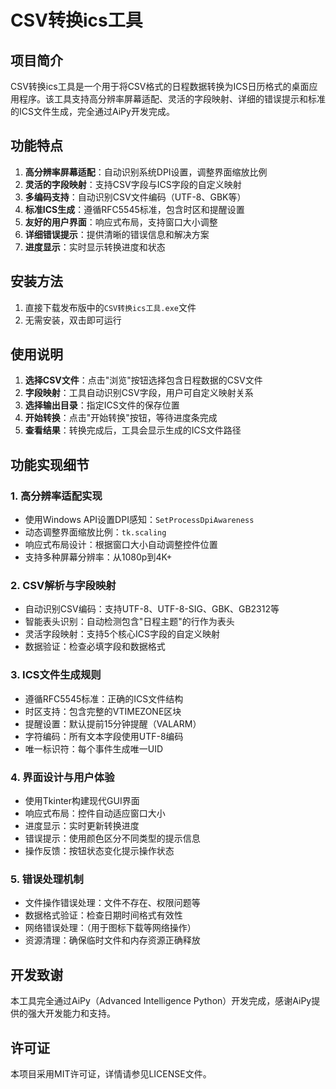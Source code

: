 # CSV转换ics工具

## 项目简介
CSV转换ics工具是一个用于将CSV格式的日程数据转换为ICS日历格式的桌面应用程序。该工具支持高分辨率屏幕适配、灵活的字段映射、详细的错误提示和标准的ICS文件生成，完全通过AiPy开发完成。

## 功能特点
1. **高分辨率屏幕适配**：自动识别系统DPI设置，调整界面缩放比例
2. **灵活的字段映射**：支持CSV字段与ICS字段的自定义映射
3. **多编码支持**：自动识别CSV文件编码（UTF-8、GBK等）
4. **标准ICS生成**：遵循RFC5545标准，包含时区和提醒设置
5. **友好的用户界面**：响应式布局，支持窗口大小调整
6. **详细错误提示**：提供清晰的错误信息和解决方案
7. **进度显示**：实时显示转换进度和状态

## 安装方法
1. 直接下载发布版中的`CSV转换ics工具.exe`文件
2. 无需安装，双击即可运行

## 使用说明
1. **选择CSV文件**：点击"浏览"按钮选择包含日程数据的CSV文件
2. **字段映射**：工具自动识别CSV字段，用户可自定义映射关系
3. **选择输出目录**：指定ICS文件的保存位置
4. **开始转换**：点击"开始转换"按钮，等待进度条完成
5. **查看结果**：转换完成后，工具会显示生成的ICS文件路径

## 功能实现细节

### 1. 高分辨率适配实现
- 使用Windows API设置DPI感知：`SetProcessDpiAwareness`
- 动态调整界面缩放比例：`tk.scaling`
- 响应式布局设计：根据窗口大小自动调整控件位置
- 支持多种屏幕分辨率：从1080p到4K+

### 2. CSV解析与字段映射
- 自动识别CSV编码：支持UTF-8、UTF-8-SIG、GBK、GB2312等
- 智能表头识别：自动检测包含"日程主题"的行作为表头
- 灵活字段映射：支持5个核心ICS字段的自定义映射
- 数据验证：检查必填字段和数据格式

### 3. ICS文件生成规则
- 遵循RFC5545标准：正确的ICS文件结构
- 时区支持：包含完整的VTIMEZONE区块
- 提醒设置：默认提前15分钟提醒（VALARM）
- 字符编码：所有文本字段使用UTF-8编码
- 唯一标识符：每个事件生成唯一UID

### 4. 界面设计与用户体验
- 使用Tkinter构建现代GUI界面
- 响应式布局：控件自动适应窗口大小
- 进度显示：实时更新转换进度
- 错误提示：使用颜色区分不同类型的提示信息
- 操作反馈：按钮状态变化提示操作状态

### 5. 错误处理机制
- 文件操作错误处理：文件不存在、权限问题等
- 数据格式验证：检查日期时间格式有效性
- 网络错误处理：（用于图标下载等网络操作）
- 资源清理：确保临时文件和内存资源正确释放

## 开发致谢
本工具完全通过AiPy（Advanced Intelligence Python）开发完成，感谢AiPy提供的强大开发能力和支持。

## 许可证
本项目采用MIT许可证，详情请参见LICENSE文件。
